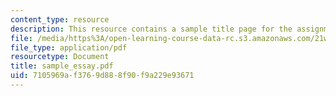 ```yaml
---
content_type: resource
description: This resource contains a sample title page for the assignment files.
file: /media/https%3A/open-learning-course-data-rc.s3.amazonaws.com/21w-731-1-writing-and-experience-exploring-self-in-society-spring-2004/7105969af3769d888f90f9a229e93671_sample_essay.pdf
file_type: application/pdf
resourcetype: Document
title: sample_essay.pdf
uid: 7105969a-f376-9d88-8f90-f9a229e93671
---
```

